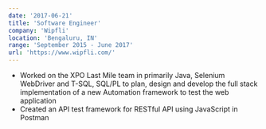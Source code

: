 ```yaml
---
date: '2017-06-21'
title: 'Software Engineer'
company: 'Wipfli'
location: 'Bengaluru, IN'
range: 'September 2015 - June 2017'
url: 'https://www.wipfli.com/'
---
```


- Worked on the XPO Last Mile team in primarily Java, Selenium WebDriver and T-SQL, SQL/PL to plan, design and develop the full stack implementation of a new Automation framework to test the web application
- Created an API test framework for RESTful API using JavaScript in Postman
